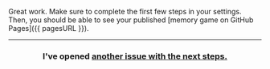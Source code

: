 Great work. Make sure to complete the first few steps in your settings. Then, you should be able to see your published [memory game on GitHub Pages]({{ pagesURL }}).

<hr>
<h3 align="center">I've opened <a href="{{ url }}">another issue with the next steps.</a></h3>

